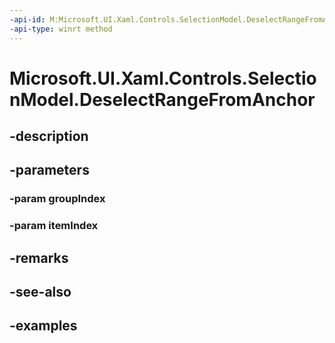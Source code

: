 ```yaml
---
-api-id: M:Microsoft.UI.Xaml.Controls.SelectionModel.DeselectRangeFromAnchor(System.Int32,System.Int32)
-api-type: winrt method
---
```


<!-- Method syntax.
public void SelectionModel.DeselectRangeFromAnchor(Int32 groupIndex, Int32 itemIndex)
-->

# Microsoft.UI.Xaml.Controls.SelectionModel.DeselectRangeFromAnchor

## -description

## -parameters
### -param groupIndex

### -param itemIndex

## -remarks

## -see-also

## -examples

